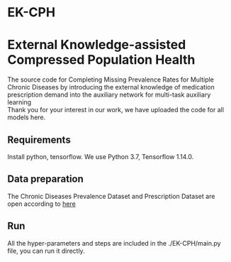 # EK-CPH
# External Knowledge-assisted Compressed Population Health
The source code for Completing Missing Prevalence Rates for Multiple Chronic Diseases by introducing the external knowledge of medication prescription demand into the auxiliary network for multi-task auxiliary learning    
Thank you for your interest in our work, we have uploaded the code for all models here.

## Requirements
Install python, tensorflow. We use Python 3.7, Tensorflow 1.14.0.

## Data preparation
The Chronic Diseases Prevalence Dataset and Prescription Dataset are open according to [here](https://digital.nhs.uk/data-and-information/publications/statistical/quality-and-outcomes-framework-achievement-prevalence-and-exceptions-data)

## Run
All the hyper-parameters and steps are included in the ./EK-CPH/main.py file, you can run it directly.
